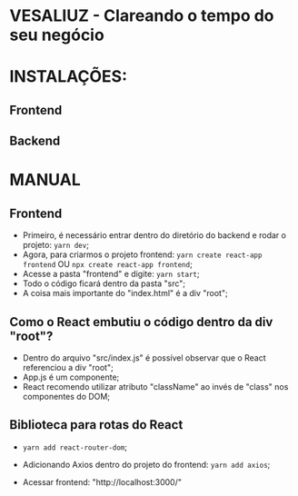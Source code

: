 # VESALIUZ - Clareando o tempo do seu negócio

# INSTALAÇÕES:

## Frontend


## Backend
 
# MANUAL

## Frontend
- Primeiro, é necessário entrar dentro do diretório do backend e rodar o projeto: `yarn dev`;
- Agora, para criarmos o projeto frontend: `yarn create react-app frontend` OU `npx create react-app frontend`;
- Acesse a pasta "frontend" e digite: `yarn start`;
- Todo o código ficará dentro da pasta "src";
- A coisa mais importante do "index.html" é a div "root";

## Como o React embutiu o código dentro da div "root"?
- Dentro do arquivo "src/index.js" é possível observar que o React referenciou a div "root";
- App.js é um componente;
- React recomendo utilizar atributo "className" ao invés de "class" nos componentes do DOM;

## Biblioteca para rotas do React
- `yarn add react-router-dom`;
- Adicionando Axios dentro do projeto do frontend: `yarn add axios`;

- Acessar frontend: "http://localhost:3000/"
